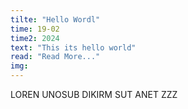 ```yaml
---
tilte: "Hello Wordl"
time: 19-02
time2: 2024
text: "This its hello world"
read: "Read More..."
img:
---
```


LOREN UNOSUB DIKIRM SUT ANET ZZZ